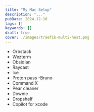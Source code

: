 ```yaml
---
title: "My Mac Setup"
description: "..."
pubDate: 2024-12-10
tags: []
keywords: []
draft: true
cover: ./images/traefik-multi-host.png
---
```


- Orbstack
- Wezterm
- Obsidian
- Raycast
- Ice
- Proton pass
  -Bruno
- Command X
- Pear cleaner
- Downie
- Dropshelf
- Copilot for xcode
